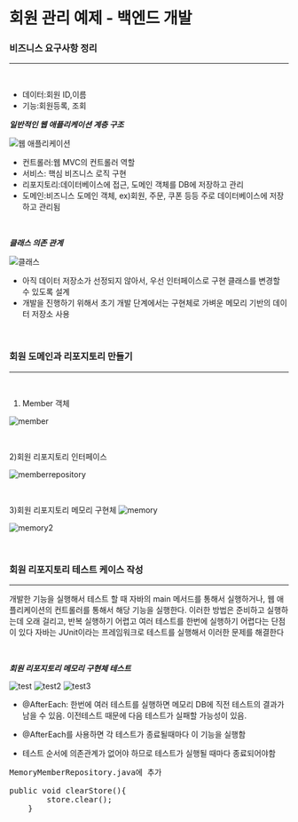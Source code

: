 <h1>회원 관리 예제 - 백엔드 개발</h1>

<h3> 비즈니스 요구사항 정리</h3>

---------------

<br>

- 데이터:회원 ID,이름
- 기능:회원등록, 조회

<b>*일반적인 웹 애플리케이션 계층 구조*</b>

![웹 애플리케이션](웹애플리케이션.PNG)

- 컨트롤러:웹 MVC의 컨트롤러 역할
- 서비스: 핵심 비즈니스 로직 구현
- 리포지토리:데이터베이스에 접근, 도메인 객체를 DB에 저장하고 관리
- 도메인:비즈니스 도메인 객체, ex)회원, 주문, 쿠폰 등등 주로 데이터베이스에 저장하고 관리됨

<br>

<b>*클래스 의존 관계*</b>

![클래스](클래스.PNG)

- 아직 데이터 저장소가 선정되지 않아서, 우선 인터페이스로 구현 클래스를 변경할 수 있도록 설계
- 개발을 진행하기 위해서 초기 개발 단계에서는 구현체로 가벼운 메모리 기반의 데이터 저장소 사용

<br>

<h3>회원 도메인과 리포지토리 만들기</h3>

---------------

<br/>

1) Member 객체

![member](member.PNG)

<br>

2)회원 리포지토리 인터페이스

![memberrepository](memberrepository.PNG)

<br/>

3)회원 리포지토리 메모리 구현체
![memory](memory.PNG)

![memory2](memory2.PNG)

<br/>

<h3>회원 리포지토리 테스트 케이스 작성</h3>

-------------

<p> 개발한 기능을 실행해서 테스트 할 때 자바의 main 메서드를 통해서 실행하거나, 웹 애플리케이션의 컨트롤러를 통해서 해당 기능을 실행한다. 이러한 방법은 준비하고 실행하는데 오래 걸리고, 반복 실행하기 어렵고 여러 테스트를 한번에 실행하기 어렵다는 단점이 있다 자바는 JUnit이라는 프레임워크로 테스트를 실행해서 이러한 문제를 해결한다</p>

<br/>


<b>*회원 리포지토리 메모리 구현체 테스트*</b>

![test](test.PNG)
![test2](test2.PNG)
![test3](test3.PNG)

- @AfterEach: 한번에 여러 테스트를 실행하면 메모리 DB에 직전 테스트의 결과가 남을 수 있음. 이전테스트 때문에 다음 테스트가 실패할 가능성이 있음. 
- @AfterEach를 사용하면 각 테스트가 종료될때마다 이 기능을 실행함 

- 테스트 순서에 의존관계가 없어야 하므로 테스트가 실행될 때마다 종료되어야함
<pre>
MemoryMemberRepository.java에 추가

public void clearStore(){
        store.clear();
    }
</pre>